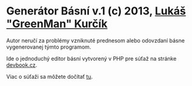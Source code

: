 <h1>Generátor Básní v.1 (c) 2013,  <a href="http://www.greenmanov.net">Lukáš "GreenMan" Kurčík</a></h1>
<p>Autor neručí za problémy vzniknuté prednesom alebo odovzdaní básne vygenerovanej týmto programom.</p>
<p>Ide o jednoduchý editor básní vytvorený v PHP pre súťaž na stránke <a href="http://www.devbook.cz/">devbook.cz</a>.</p>
<p>Viac o súťaži sa môžete dočítať <a href="http://www.devbook.cz/diskuzni-forum-php-webtvorba/machr-na-php---generator-basni-517e9326ddc92#komentuj">tu</a>.</p>
